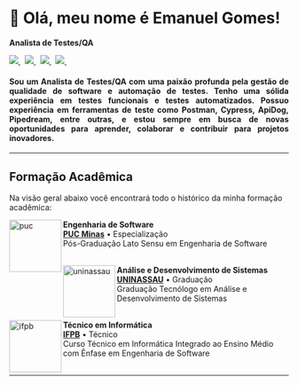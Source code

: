# 🚀 Olá, meu nome é <strong>Emanuel Gomes!</strong>

<strong>Analista de Testes/QA</strong>


<p align='left'>
    <a href="mailto:emanuelgomesqa@gmail.com" target="_blank">
        <img src="https://img.shields.io/badge/Gmail-D14836?style=for-the-badge&logo=gmail&logoColor=white" />
    </a> &nbsp;
    <a href="https://www.linkedin.com/in/emanuelgomesqa/" target="_blank">
        <img src="https://img.shields.io/badge/LinkedIn-0077B5?style=for-the-badge&logo=linkedin&logoColor=white" />
    </a>&nbsp;
    <a href="https://github.com/emanuelgomesqa" target="_blank">
        <img src="https://img.shields.io/badge/GitHub-100000?style=for-the-badge&logo=github&logoColor=white" />
    </a>&nbsp;
    <a href="https://wa.me/5583998558560" target="_blank">
        <img src="https://img.shields.io/badge/WhatsApp-25D366?style=for-the-badge&logo=WhatsApp&logoColor=white" />
    </a>&nbsp;
</p>

<h4 align="justify">
Sou um Analista de Testes/QA com uma paixão profunda pela gestão de qualidade de software e automação de testes. Tenho uma sólida experiência em testes funcionais e testes automatizados. Possuo experiência em ferramentas de teste como Postman, Cypress, ApiDog, Pipedream, entre outras, e estou sempre em busca de novas oportunidades para aprender, colaborar e contribuir para projetos inovadores.</h4>

---

## Formação Acadêmica

Na visão geral abaixo você encontrará todo o histórico da minha formação acadêmica:

[<img align="left" height="94px" width="94px" alt="puc" src="https://encrypted-tbn0.gstatic.com/images?q=tbn:ANd9GcQkxME1R2WYvh_G2IvtLd1L2cpFVaKTSe7_rA&s"/>](https://www.pucminas.br/destaques/Paginas/default.aspx)

**Engenharia de Software** \
[**PUC Minas**](https://www.pucminas.br/destaques/Paginas/default.aspx) • Especialização \
Pós-Graduação Lato Sensu em Engenharia de Software
<br/>
<br/>

[<img align="left" height="94px" width="94px" alt="uninassau" src="https://i.pinimg.com/736x/1e/80/8d/1e808d5c2202b1020ea3c4e38658a14a.jpg"/>](https://www.uninassau.edu.br/)

**Análise e Desenvolvimento de Sistemas** \
[**UNINASSAU**](https://www.uninassau.edu.br/) • Graduação \
Graduação Tecnólogo em Análise e Desenvolvimento de Sistemas
<br/>
<br/>

[<img align="left" height="94px" width="94px" alt="ifpb" src="https://www.ifpb.edu.br/noticias/2019/05/conselho-superior-convoca-para-reuniao-ordinaria/logo-ifpb-vertical.png"/>](https://www.ifpb.edu.br/)

**Técnico em Informática** \
[**IFPB**](https://www.ifpb.edu.br/) • Técnico \
Curso Técnico em Informática Integrado ao Ensino Médio com Ênfase em Engenharia de Software
<br/>
<br/>

---

